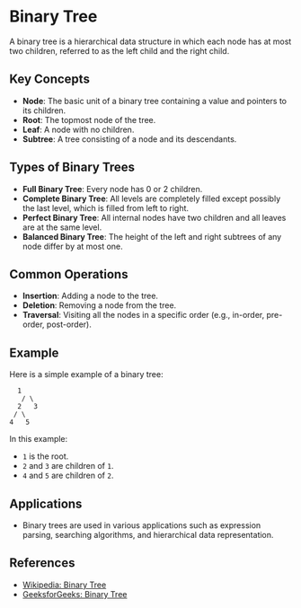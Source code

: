 # Binary Tree

A binary tree is a hierarchical data structure in which each node has at most two children, referred to as the left child and the right child.

## Key Concepts

- **Node**: The basic unit of a binary tree containing a value and pointers to its children.
- **Root**: The topmost node of the tree.
- **Leaf**: A node with no children.
- **Subtree**: A tree consisting of a node and its descendants.

## Types of Binary Trees

- **Full Binary Tree**: Every node has 0 or 2 children.
- **Complete Binary Tree**: All levels are completely filled except possibly the last level, which is filled from left to right.
- **Perfect Binary Tree**: All internal nodes have two children and all leaves are at the same level.
- **Balanced Binary Tree**: The height of the left and right subtrees of any node differ by at most one.

## Common Operations

- **Insertion**: Adding a node to the tree.
- **Deletion**: Removing a node from the tree.
- **Traversal**: Visiting all the nodes in a specific order (e.g., in-order, pre-order, post-order).

## Example

Here is a simple example of a binary tree:

```
  1
   / \
  2   3
 / \
4   5
```

In this example:

- `1` is the root.
- `2` and `3` are children of `1`.
- `4` and `5` are children of `2`.

## Applications

- Binary trees are used in various applications such as expression parsing, searching algorithms, and hierarchical data representation.

## References

- [Wikipedia: Binary Tree](https://en.wikipedia.org/wiki/Binary_tree)
- [GeeksforGeeks: Binary Tree](https://www.geeksforgeeks.org/binary-tree-data-structure/)
